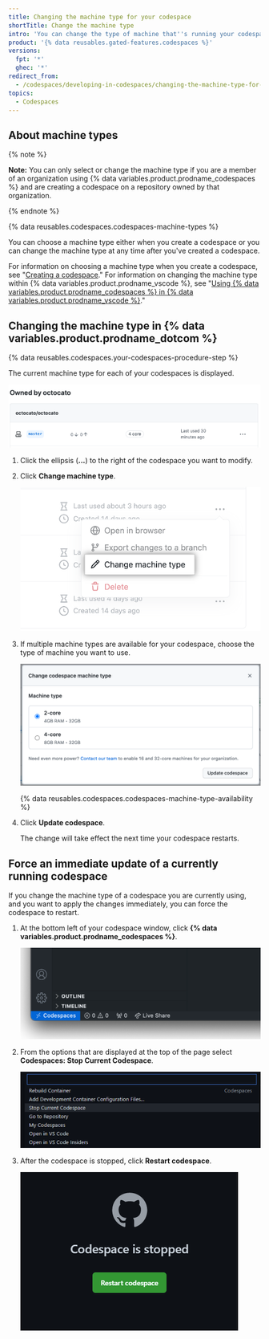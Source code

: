 ```yaml
---
title: Changing the machine type for your codespace
shortTitle: Change the machine type
intro: 'You can change the type of machine that''s running your codespace, so that you''re using resources appropriate for work you''re doing.'
product: '{% data reusables.gated-features.codespaces %}'
versions:
  fpt: '*'
  ghec: '*'
redirect_from:
  - /codespaces/developing-in-codespaces/changing-the-machine-type-for-your-codespace
topics:
  - Codespaces
---
```


## About machine types

{% note %}

**Note:** You can only select or change the machine type if you are a member of an organization using {% data variables.product.prodname_codespaces %} and are creating a codespace on a repository owned by that organization.

{% endnote %}

{% data reusables.codespaces.codespaces-machine-types %}

You can choose a machine type either when you create a codespace or you can change the machine type at any time after you've created a codespace. 

For information on choosing a machine type when you create a codespace, see "[Creating a codespace](/codespaces/developing-in-codespaces/creating-a-codespace#creating-a-codespace)." For information on changing the machine type within {% data variables.product.prodname_vscode %}, see "[Using {% data variables.product.prodname_codespaces %} in {% data variables.product.prodname_vscode %}](/codespaces/developing-in-codespaces/using-codespaces-in-visual-studio-code#changing-the-machine-type-in-visual-studio-code)."

## Changing the machine type in {% data variables.product.prodname_dotcom %}

{% data reusables.codespaces.your-codespaces-procedure-step %}

   The current machine type for each of your codespaces is displayed.

   !['Your codespaces' list](/assets/images/help/codespaces/your-codespaces-list.png)

1. Click the ellipsis (**...**) to the right of the codespace you want to modify.
1. Click **Change machine type**.

   !['Change machine type' menu option](/assets/images/help/codespaces/change-machine-type-menu-option.png)

1. If multiple machine types are available for your codespace, choose the type of machine you want to use.

   ![Dialog box showing available machine types to choose](/assets/images/help/codespaces/change-machine-type-choice.png)

   {% data reusables.codespaces.codespaces-machine-type-availability %}

2. Click **Update codespace**. 

   The change will take effect the next time your codespace restarts.

## Force an immediate update of a currently running codespace

If you change the machine type of a codespace you are currently using, and you want to apply the changes immediately, you can force the codespace to restart.

1. At the bottom left of your codespace window, click **{% data variables.product.prodname_codespaces %}**. 

   ![Click '{% data variables.product.prodname_codespaces %}'](/assets/images/help/codespaces/codespaces-button.png)

1. From the options that are displayed at the top of the page select **Codespaces: Stop Current Codespace**.

   !['Suspend Current Codespace' option](/assets/images/help/codespaces/suspend-current-codespace.png)

1. After the codespace is stopped, click **Restart codespace**.

   ![Click 'Resume'](/assets/images/help/codespaces/resume-codespace.png)
